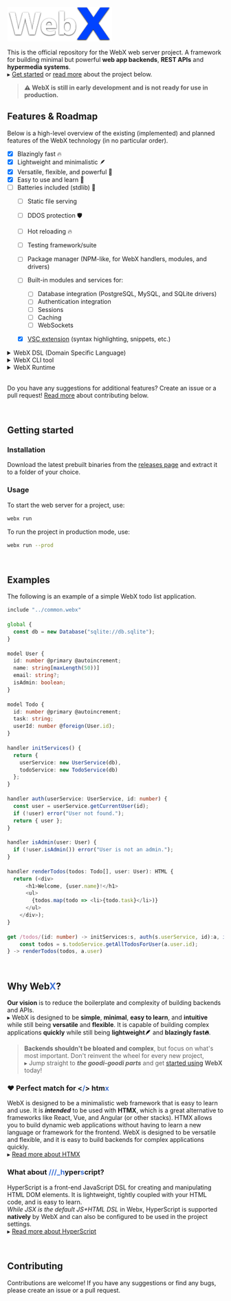 
<br>
<img src="assets/logo.png" height="80px" />

This is the official repository for the WebX web server project.
A framework for building minimal but powerful **web app backends**, **REST APIs** and **hypermedia systems**.\
▸ [Get started](#getting-started) or [read more](#why-webx) about the project below.

> **⚠️ WebX is still in early development and is not ready for use in production.**


## Features & Roadmap
Below is a high-level overview of the existing (implemented) and planned features of the WebX technology (in no particular order).

- [X] Blazingly fast 🔥
- [X] Lightweight and minimalistic 🪶
- [X] Versatile, flexible, and powerful 🤸
- [X] Easy to use and learn 🧠
- [ ] Batteries included (stdlib) 🔋
  - [ ] Static file serving
  - [ ] DDOS protection 🛡️
  - [ ] Hot reloading 🔥
  - [ ] Testing framework/suite
  - [ ] Package manager (NPM-like, for WebX handlers, modules, and drivers)
  - [ ] Built-in modules and services for:
    - [ ] Database integration (PostgreSQL, MySQL, and SQLite drivers)
    - [ ] Authentication integration
    - [ ] Sessions
    - [ ] Caching
    - [ ] WebSockets
  - [X] [VSC extension](https://github.com/webx-net/webx-extension) (syntax highlighting, snippets, etc.)


<details><summary>WebX DSL (Domain Specific Language)</summary>

  - [X] Parser
    - [X] AST for WebX modules
  - [X] Comments
  - [ ] Model definitions (ORM, Prism like)
    - [ ] Fields
    - [ ] Types
    - [ ] Constraints
    - [ ] Relations
    - [ ] Migrations
    - [ ] Queries (CRUD operations)
  - [ ] Native SSR (HTML templating)
    - [ ] JSX support
    - [ ] HyperScript support
  - [ ] TypeScript support
    - [ ] WebAssembly AoT compilation
    - [ ] Unified type definitions (shared between client and server)
  - [ ] Validation (Serialize/Deserialize for req/res data)
    - [ ] Input sanitization (safe defaults)
    - [ ] Output sanitization (safe defaults)
    - [ ] Type checking
    - [ ] Constraints
    - [ ] Relations
    - [ ] Formats:
      - [ ] JSON
      - [ ] JSON5
      - [ ] XML
      - [ ] HTML
      - [ ] CSV
      - [ ] YAML
      - [ ] TOML
    - [ ] Custom formats (plugins)
  - [ ] Route definitions
    - [X] HTTP methods
    - [ ] Path parameters (URL/segments/)
    - [ ] Query parameters (?key=value)
    - [ ] Request Body parameters (POST/PUT/PATCH)
    - [ ] Headers
    - [ ] Status codes
    - [ ] Cookies
    - [ ] Sessions
    - [ ] Caching
    - [ ] Data serialization (JSON, XML, etc.)
    - [ ] Data deserialization and validation
    - [ ] Return result destructuring (for handlers)
    - [ ] Dependency injection (between handlers)
```typescript
get /todos/(id: number) -> initServices:s, auth(s.userService, id):user, isAdmin(user) { ... }
```
  - [ ] Handlers (middleware)
    - [ ] Design choices
      - [ ] Async vs sync
      - [ ] Return types (explicit)
      - [ ] Error handling (opinionated!)
      - [ ] Dependency injection
      - [ ] Return result destructuring
    - [ ] Request handlers, used for:
      - Data manipulation
      - Business logic
      - Authentication
      - Authorization
      - Logging
      - Caching
      - Sessions
      - Database
      - Integrated Services
    - [ ] Response handlers, used for:
      - Templating
      - Error handling
      - Logging
      - Caching
  - [ ] Error handling
    - [ ] Server errors
    - [ ] Client errors
    - [ ] Network errors
    - [ ] Database errors
    - [ ] External service errors
    - [ ] Logging

</details>
<details><summary>WebX CLI tool</summary>
  
  - [ ] Project
    - [X] Scaffolding (init new project)
    - [ ] Configuration
  - [ ] Build
    - [ ] Static files
    - [ ] TypeScript to WebAssembly
  - [ ] Run
    - [ ] Development mode
    - [ ] Production mode
  - [ ] Test
    - [ ] Unit tests
    - [ ] Integration tests
    - [ ] End-to-end tests
  - [ ] Deploy (to cloud)
  - [ ] Documentation (auto-generated)
  - [ ] Publish (to package registry)
  - [ ] Versioning
  - [ ] Linting
  - [ ] Formatting
  - [ ] Security configuration
    - [ ] Rate limiting
    - [ ] TLS/SSL/HTTPS
    - [ ] Protection and mitigation against:
      - [ ] DDOS
      - [ ] CORS
      - [ ] CSRF
      - [ ] XSS
      - [ ] SQL injection

</details>
<details><summary>WebX Runtime</summary>

  - [ ] Web server
    - [ ] HTTP/1.1
    - [ ] HTTP/2
    - [ ] HTTP/3
    - [ ] HTTP/3 server push
    - [ ] TLS/SSL/HTTPS
    - [ ] Multiplexing
  - [ ] Web framework
    - [ ] REST API
    - [ ] GraphQL API
    - [ ] Hypermedia API
    - [ ] WebSockets API
  - [ ] Database drivers
    - [ ] PostgreSQL
    - [ ] MySQL
    - [ ] SQLite
    - [ ] MariaDB
    - [ ] MongoDB
    - [ ] Redis

</details>

<br>

Do you have any suggestions for additional features?
Create an issue or a pull request!
[Read more](#contributing) about contributing below.

<br>

## Getting started
### Installation
Download the latest prebuilt binaries from the [releases page](https://github.com/WilliamRagstad/WebX/releases) and extract it to a folder of your choice.

### Usage
To start the web server for a project, use:
```sh
webx run
```

To run the project in production mode, use:
```sh
webx run --prod
```

<br>

## Examples
The following is an example of a simple WebX todo list application.
```typescript
include "../common.webx"

global {
  const db = new Database("sqlite://db.sqlite");
}

model User {
  id: number @primary @autoincrement;
  name: string[maxLength(50))]
  email: string?;
  isAdmin: boolean;
}

model Todo {
  id: number @primary @autoincrement;
  task: string;
  userId: number @foreign(User.id);
}

handler initServices() {
  return {
    userService: new UserService(db),
    todoService: new TodoService(db)
  };
}

handler auth(userService: UserService, id: number) {
  const user = userService.getCurrentUser(id);
  if (!user) error("User not found.");
  return { user };
}

handler isAdmin(user: User) {
  if (!user.isAdmin()) error("User is not an admin.");
}

handler renderTodos(todos: Todo[], user: User): HTML {
  return (<div>
      <h1>Welcome, {user.name}!</h1>
      <ul>
        {todos.map(todo => <li>{todo.task}</li>)}
      </ul>
    </div>);
}

get /todos/(id: number) -> initServices:s, auth(s.userService, id):a, isAdmin(a.user) {
    const todos = s.todoService.getAllTodosForUser(a.user.id);
} -> renderTodos(todos, a.user)
```

<br>

## Why <b>Web<font color="#3d72d7">X</font></b>?
**Our vision** is to reduce the boilerplate and complexity of building backends and APIs.\
▸ WebX is designed to be **simple**, **minimal**, **easy to learn**, and **intuitive** while still being **versatile** and **flexible**.
It is capable of building complex applications **quickly** while still being **lightweight🪶** and **blazingly fast🔥**.

> **Backends shouldn't be bloated and complex**, but focus on what's most important.
> Don't reinvent the wheel for every new project,\
> ▸ Jump straight to ***the goodi-goodi parts*** and get [started using](#getting-started) **WebX** today!

### ❤️ Perfect match for <b><<font color="#3d72d7">/</font>> htm<font color="#3d72d7">x</font></b>
WebX is designed to be a minimalistic web framework that is easy to learn and use.
It is ***intended*** to be used with **HTMX**, which is a great alternative to frameworks like React, Vue, and Angular (or other stacks).
HTMX allows you to build dynamic web applications without having to learn a new language or framework for the frontend.
WebX is designed to be versatile and flexible, and it is easy to build backends for complex applications quickly.\
▸ [Read more about HTMX](https://htmx.org/)
### What about <b><font color="#3d72d7">///_h</font>yper<font color="#3d72d7">s</font>cript</b>?
HyperScript is a front-end JavaScript DSL for creating and manipulating HTML DOM elements. It is lightweight, tightly coupled with your HTML code, and is easy to learn.\
*While JSX is the default JS+HTML DSL* in Webx, HyperScript is supported **natively** by WebX and can also be configured to be used in the project settings.\
▸ [Read more about HyperScript](https://hyperscript.org/)

<br>

## Contributing
Contributions are welcome!
If you have any suggestions or find any bugs, please create an issue or a pull request.
